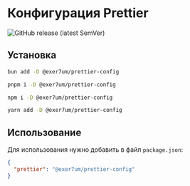 # Конфигурация Prettier

![GitHub release (latest SemVer)](https://img.shields.io/github/v/release/exer7um/prettier-config?color=%232563EB&label=%D0%A0%D0%B5%D0%BB%D0%B8%D0%B7)

## Установка

```bash
bun add -D @exer7um/prettier-config
```

```bash
pnpm i -D @exer7um/prettier-config
```

```bash
npm i -D @exer7um/prettier-config
```

```bash
yarn add -D @exer7um/prettier-config
```

## Использование

Для использования нужно добавить в файл `package.json`:

```json
{
  "prettier": "@exer7um/prettier-config"
}
```
